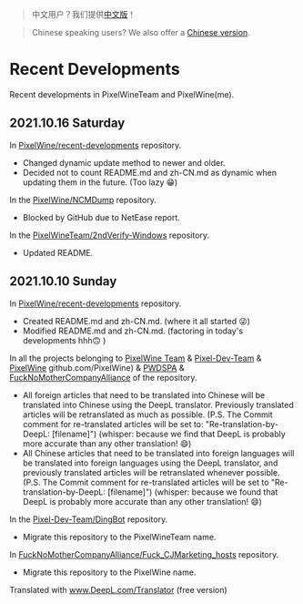 > 中文用户？我们提供[中文版](../../blob/main/zh-CN.md)！

> Chinese speaking users? We also offer a [Chinese version](../../blob/main/zh-CN.md).

# Recent Developments
Recent developments in PixelWineTeam and PixelWine(me).
## 2021.10.16 Saturday
In [PixelWine/recent-developments](../../) repository.
- Changed dynamic update method to newer and older.
- Decided not to count README.md and zh-CN.md as dynamic when updating them in the future. (Too lazy 😁)

In the [PixelWine/NCMDump](https://github.com/pixelwine/ncmdump) repository.
- Blocked by GitHub due to NetEase report.

In the [PixelWineTeam/2ndVerify-Windows](https://github.com/PixelWineTeam/2ndVerify-Windows) repository.
- Updated README.

## 2021.10.10 Sunday
In [PixelWine/recent-developments](../../) repository.
- Created README.md and zh-CN.md. (where it all started 😜)
- Modified README.md and zh-CN.md. (factoring in today's developments hhh🙃 )

In all the projects belonging to [PixelWine Team](https://github.com/pixelwineteam) & [Pixel-Dev-Team](https://github.com/Pixel-Dev-Team) & [PixelWine](https://) github.com/PixelWine) & [PWDSPA](https://github.com/AODS-China) & [FuckNoMotherCompanyAlliance](https://github.com/FuckNoMotherCompanyAlliance) of the repository.
- All foreign articles that need to be translated into Chinese will be translated into Chinese using the DeepL translator. Previously translated articles will be retranslated as much as possible. (P.S. The Commit comment for re-translated articles will be set to: "Re-translation-by-DeepL: [filename]") (whisper: because we find that DeepL is probably more accurate than any other translation! 😄)
- All Chinese articles that need to be translated into foreign languages will be translated into foreign languages using the DeepL translator, and previously translated articles will be retranslated whenever possible. (P.S. The Commit comment for re-translated articles will be set to "Re-translation-by-DeepL: [filename]") (whisper: because we found that DeepL is probably more accurate than any other translation! 😄)

In the [Pixel-Dev-Team/DingBot](https://github.com/Pixel-Dev-Team/DingBot) repository.
- Migrate this repository to the PixelWineTeam name.

In [FuckNoMotherCompanyAlliance/Fuck_CJMarketing_hosts](https://github.com/FuckNoMotherCompanyAlliance/Fuck_CJMarketing_hosts) repository.
- Migrate this repository to the PixelWine name.


Translated with www.DeepL.com/Translator (free version)

